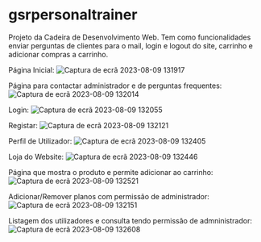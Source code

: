 # gsrpersonaltrainer

Projeto da Cadeira de Desenvolvimento Web.
Tem como funcionalidades enviar perguntas de clientes para o mail, login e logout do site, carrinho e adicionar compras a carrinho.

Página Inicial:
![Captura de ecrã 2023-08-09 131917](https://github.com/Diogo-xico/gsrpersonaltrainer/assets/72604366/ee3ecda3-d6d0-4d2f-b99c-d27bd003f98e)

Página para contactar administrador e de perguntas frequentes:
![Captura de ecrã 2023-08-09 132014](https://github.com/Diogo-xico/gsrpersonaltrainer/assets/72604366/e9f50f91-ad7b-4a51-aee5-d597f0cef90f)


Login:
![Captura de ecrã 2023-08-09 132055](https://github.com/Diogo-xico/gsrpersonaltrainer/assets/72604366/e3f337d5-65f0-4491-ae71-65447332bac8)

Registar:
![Captura de ecrã 2023-08-09 132121](https://github.com/Diogo-xico/gsrpersonaltrainer/assets/72604366/4ffcae31-c8f1-4731-88aa-732f73996860)

Perfil de Utilizador:
![Captura de ecrã 2023-08-09 132405](https://github.com/Diogo-xico/gsrpersonaltrainer/assets/72604366/ab1a020b-4a27-4611-9306-9c715461cd1a)

Loja do Website:
![Captura de ecrã 2023-08-09 132446](https://github.com/Diogo-xico/gsrpersonaltrainer/assets/72604366/74ad5900-db89-4ef0-a96c-7c96f5920753)

Página que mostra o produto e permite adicionar ao carrinho:
![Captura de ecrã 2023-08-09 132521](https://github.com/Diogo-xico/gsrpersonaltrainer/assets/72604366/69b10bb5-0460-4d5b-8ccc-afec6f7727d7)

Adicionar/Remover planos com permissão de administrador:
![Captura de ecrã 2023-08-09 132151](https://github.com/Diogo-xico/gsrpersonaltrainer/assets/72604366/8e98d53a-6e8e-4942-bfea-09c6d5ab99c2)

Listagem dos utilizadores e consulta tendo permissão de admninistrador:
![Captura de ecrã 2023-08-09 132608](https://github.com/Diogo-xico/gsrpersonaltrainer/assets/72604366/726da796-6f08-48e2-8d85-4bb908483d99)
